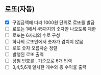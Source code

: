 ## 로또(자동)
- [x] 구입금액에 따라 1000원 단위로 로또를 발급
- [ ] 로또는 1에서 45까지의 숫자만 나오도록 제한
- [ ] 로또는 6자리의 수로 구성
- [ ] 하나의 로또안에서 숫자가 겹치지 않음
- [ ] 로또 숫자 오름차순 정렬
- [ ] 발행된 로또 출력
- [ ] 당첨 번호를 , 기준으로 6개 입력
- [ ] 3,4,5,6개 일치한 개수와 총 수익률 출력
